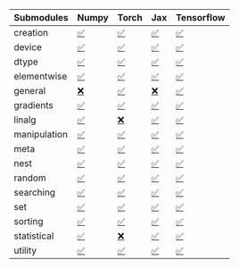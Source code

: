 | Submodules   | Numpy                                                                                                                           | Torch                                                                                                                           | Jax                                                                                                                             | Tensorflow                                                                                                                      |
|:-------------|:--------------------------------------------------------------------------------------------------------------------------------|:--------------------------------------------------------------------------------------------------------------------------------|:--------------------------------------------------------------------------------------------------------------------------------|:--------------------------------------------------------------------------------------------------------------------------------|
| creation     | <a href="https://github.com/unifyai/ivy/runs/8285046802?check_suite_focus=true" rel="noopener noreferrer" target="_blank">✅</a> | <a href="https://github.com/unifyai/ivy/runs/8285047486?check_suite_focus=true" rel="noopener noreferrer" target="_blank">✅</a> | <a href="https://github.com/unifyai/ivy/runs/8285048059?check_suite_focus=true" rel="noopener noreferrer" target="_blank">✅</a> | <a href="https://github.com/unifyai/ivy/runs/8285048720?check_suite_focus=true" rel="noopener noreferrer" target="_blank">✅</a> |
| device       | <a href="https://github.com/unifyai/ivy/runs/8285046840?check_suite_focus=true" rel="noopener noreferrer" target="_blank">✅</a> | <a href="https://github.com/unifyai/ivy/runs/8285047530?check_suite_focus=true" rel="noopener noreferrer" target="_blank">✅</a> | <a href="https://github.com/unifyai/ivy/runs/8285048104?check_suite_focus=true" rel="noopener noreferrer" target="_blank">✅</a> | <a href="https://github.com/unifyai/ivy/runs/8285048758?check_suite_focus=true" rel="noopener noreferrer" target="_blank">✅</a> |
| dtype        | <a href="https://github.com/unifyai/ivy/runs/8285046873?check_suite_focus=true" rel="noopener noreferrer" target="_blank">✅</a> | <a href="https://github.com/unifyai/ivy/runs/8285047577?check_suite_focus=true" rel="noopener noreferrer" target="_blank">✅</a> | <a href="https://github.com/unifyai/ivy/runs/8285048139?check_suite_focus=true" rel="noopener noreferrer" target="_blank">✅</a> | <a href="https://github.com/unifyai/ivy/runs/8285048801?check_suite_focus=true" rel="noopener noreferrer" target="_blank">✅</a> |
| elementwise  | <a href="https://github.com/unifyai/ivy/runs/8285046914?check_suite_focus=true" rel="noopener noreferrer" target="_blank">✅</a> | <a href="https://github.com/unifyai/ivy/runs/8285047611?check_suite_focus=true" rel="noopener noreferrer" target="_blank">✅</a> | <a href="https://github.com/unifyai/ivy/runs/8285048185?check_suite_focus=true" rel="noopener noreferrer" target="_blank">✅</a> | <a href="https://github.com/unifyai/ivy/runs/8285048843?check_suite_focus=true" rel="noopener noreferrer" target="_blank">✅</a> |
| general      | <a href="https://github.com/unifyai/ivy/runs/8285046963?check_suite_focus=true" rel="noopener noreferrer" target="_blank">❌</a> | <a href="https://github.com/unifyai/ivy/runs/8285047649?check_suite_focus=true" rel="noopener noreferrer" target="_blank">✅</a> | <a href="https://github.com/unifyai/ivy/runs/8285048217?check_suite_focus=true" rel="noopener noreferrer" target="_blank">❌</a> | <a href="https://github.com/unifyai/ivy/runs/8285048880?check_suite_focus=true" rel="noopener noreferrer" target="_blank">✅</a> |
| gradients    | <a href="https://github.com/unifyai/ivy/runs/8285047009?check_suite_focus=true" rel="noopener noreferrer" target="_blank">✅</a> | <a href="https://github.com/unifyai/ivy/runs/8285047686?check_suite_focus=true" rel="noopener noreferrer" target="_blank">✅</a> | <a href="https://github.com/unifyai/ivy/runs/8285048256?check_suite_focus=true" rel="noopener noreferrer" target="_blank">✅</a> | <a href="https://github.com/unifyai/ivy/runs/8285048928?check_suite_focus=true" rel="noopener noreferrer" target="_blank">✅</a> |
| linalg       | <a href="https://github.com/unifyai/ivy/runs/8285047049?check_suite_focus=true" rel="noopener noreferrer" target="_blank">✅</a> | <a href="https://github.com/unifyai/ivy/runs/8285047725?check_suite_focus=true" rel="noopener noreferrer" target="_blank">❌</a> | <a href="https://github.com/unifyai/ivy/runs/8285048292?check_suite_focus=true" rel="noopener noreferrer" target="_blank">✅</a> | <a href="https://github.com/unifyai/ivy/runs/8285048967?check_suite_focus=true" rel="noopener noreferrer" target="_blank">✅</a> |
| manipulation | <a href="https://github.com/unifyai/ivy/runs/8285047087?check_suite_focus=true" rel="noopener noreferrer" target="_blank">✅</a> | <a href="https://github.com/unifyai/ivy/runs/8285047761?check_suite_focus=true" rel="noopener noreferrer" target="_blank">✅</a> | <a href="https://github.com/unifyai/ivy/runs/8285048333?check_suite_focus=true" rel="noopener noreferrer" target="_blank">✅</a> | <a href="https://github.com/unifyai/ivy/runs/8285048989?check_suite_focus=true" rel="noopener noreferrer" target="_blank">✅</a> |
| meta         | <a href="https://github.com/unifyai/ivy/runs/8285047124?check_suite_focus=true" rel="noopener noreferrer" target="_blank">✅</a> | <a href="https://github.com/unifyai/ivy/runs/8285047789?check_suite_focus=true" rel="noopener noreferrer" target="_blank">✅</a> | <a href="https://github.com/unifyai/ivy/runs/8285048376?check_suite_focus=true" rel="noopener noreferrer" target="_blank">✅</a> | <a href="https://github.com/unifyai/ivy/runs/8285049025?check_suite_focus=true" rel="noopener noreferrer" target="_blank">✅</a> |
| nest         | <a href="https://github.com/unifyai/ivy/runs/8285047156?check_suite_focus=true" rel="noopener noreferrer" target="_blank">✅</a> | <a href="https://github.com/unifyai/ivy/runs/8285047809?check_suite_focus=true" rel="noopener noreferrer" target="_blank">✅</a> | <a href="https://github.com/unifyai/ivy/runs/8285048423?check_suite_focus=true" rel="noopener noreferrer" target="_blank">✅</a> | <a href="https://github.com/unifyai/ivy/runs/8285049056?check_suite_focus=true" rel="noopener noreferrer" target="_blank">✅</a> |
| random       | <a href="https://github.com/unifyai/ivy/runs/8285047201?check_suite_focus=true" rel="noopener noreferrer" target="_blank">✅</a> | <a href="https://github.com/unifyai/ivy/runs/8285047833?check_suite_focus=true" rel="noopener noreferrer" target="_blank">✅</a> | <a href="https://github.com/unifyai/ivy/runs/8285048461?check_suite_focus=true" rel="noopener noreferrer" target="_blank">✅</a> | <a href="https://github.com/unifyai/ivy/runs/8285049086?check_suite_focus=true" rel="noopener noreferrer" target="_blank">✅</a> |
| searching    | <a href="https://github.com/unifyai/ivy/runs/8285047253?check_suite_focus=true" rel="noopener noreferrer" target="_blank">✅</a> | <a href="https://github.com/unifyai/ivy/runs/8285047869?check_suite_focus=true" rel="noopener noreferrer" target="_blank">✅</a> | <a href="https://github.com/unifyai/ivy/runs/8285048498?check_suite_focus=true" rel="noopener noreferrer" target="_blank">✅</a> | <a href="https://github.com/unifyai/ivy/runs/8285049116?check_suite_focus=true" rel="noopener noreferrer" target="_blank">✅</a> |
| set          | <a href="https://github.com/unifyai/ivy/runs/8285047291?check_suite_focus=true" rel="noopener noreferrer" target="_blank">✅</a> | <a href="https://github.com/unifyai/ivy/runs/8285047908?check_suite_focus=true" rel="noopener noreferrer" target="_blank">✅</a> | <a href="https://github.com/unifyai/ivy/runs/8285048551?check_suite_focus=true" rel="noopener noreferrer" target="_blank">✅</a> | <a href="https://github.com/unifyai/ivy/runs/8285049149?check_suite_focus=true" rel="noopener noreferrer" target="_blank">✅</a> |
| sorting      | <a href="https://github.com/unifyai/ivy/runs/8285047351?check_suite_focus=true" rel="noopener noreferrer" target="_blank">✅</a> | <a href="https://github.com/unifyai/ivy/runs/8285047945?check_suite_focus=true" rel="noopener noreferrer" target="_blank">✅</a> | <a href="https://github.com/unifyai/ivy/runs/8285048590?check_suite_focus=true" rel="noopener noreferrer" target="_blank">✅</a> | <a href="https://github.com/unifyai/ivy/runs/8285049181?check_suite_focus=true" rel="noopener noreferrer" target="_blank">✅</a> |
| statistical  | <a href="https://github.com/unifyai/ivy/runs/8285047379?check_suite_focus=true" rel="noopener noreferrer" target="_blank">✅</a> | <a href="https://github.com/unifyai/ivy/runs/8285047978?check_suite_focus=true" rel="noopener noreferrer" target="_blank">❌</a> | <a href="https://github.com/unifyai/ivy/runs/8285048627?check_suite_focus=true" rel="noopener noreferrer" target="_blank">✅</a> | <a href="https://github.com/unifyai/ivy/runs/8285049215?check_suite_focus=true" rel="noopener noreferrer" target="_blank">✅</a> |
| utility      | <a href="https://github.com/unifyai/ivy/runs/8285047428?check_suite_focus=true" rel="noopener noreferrer" target="_blank">✅</a> | <a href="https://github.com/unifyai/ivy/runs/8285048021?check_suite_focus=true" rel="noopener noreferrer" target="_blank">✅</a> | <a href="https://github.com/unifyai/ivy/runs/8285048678?check_suite_focus=true" rel="noopener noreferrer" target="_blank">✅</a> | <a href="https://github.com/unifyai/ivy/runs/8285049242?check_suite_focus=true" rel="noopener noreferrer" target="_blank">✅</a> |